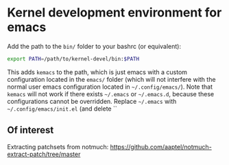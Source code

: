 # Kernel development environment for emacs

Add the path to the `bin/` folder to your bashrc (or equivalent):

```bash
export PATH=/path/to/kernel-devel/bin:$PATH
```

This adds `kemacs` to the path, which is just emacs with a custom configuration located in the `emacs/` folder (which will not interfere with the normal user emacs configuration located in `~/.config/emacs/`). Note that `kemacs` will not work if there exists `~/.emacs` or `~/.emacs.d`, because these configurations cannot be overridden. Replace `~/.emacs` with `~/.config/emacs/init.el` (and delete ``

## Of interest

Extracting patchsets from notmuch: https://github.com/aaptel/notmuch-extract-patch/tree/master
